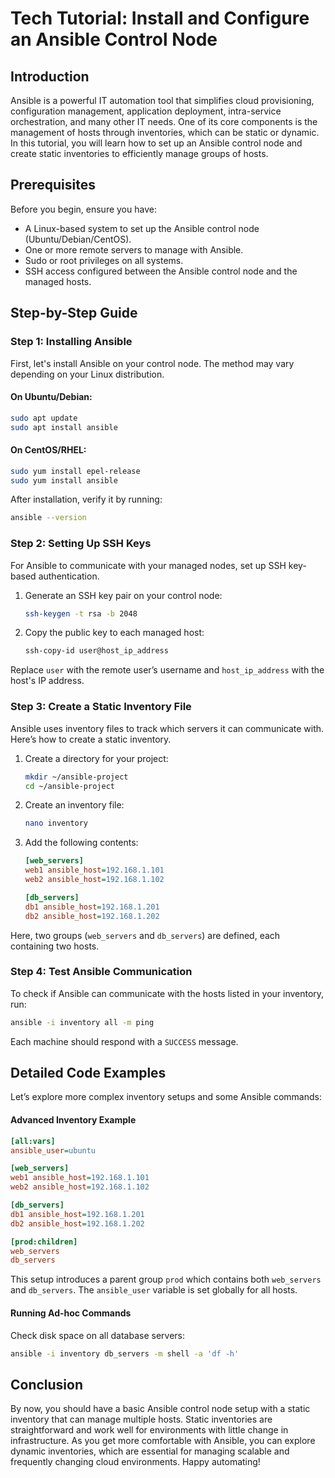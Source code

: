 # Tech Tutorial: Install and Configure an Ansible Control Node

## Introduction

Ansible is a powerful IT automation tool that simplifies cloud provisioning, configuration management, application deployment, intra-service orchestration, and many other IT needs. One of its core components is the management of hosts through inventories, which can be static or dynamic. In this tutorial, you will learn how to set up an Ansible control node and create static inventories to efficiently manage groups of hosts.

## Prerequisites

Before you begin, ensure you have:
- A Linux-based system to set up the Ansible control node (Ubuntu/Debian/CentOS).
- One or more remote servers to manage with Ansible.
- Sudo or root privileges on all systems.
- SSH access configured between the Ansible control node and the managed hosts.

## Step-by-Step Guide

### Step 1: Installing Ansible

First, let's install Ansible on your control node. The method may vary depending on your Linux distribution.

#### On Ubuntu/Debian:
```bash
sudo apt update
sudo apt install ansible
```

#### On CentOS/RHEL:
```bash
sudo yum install epel-release
sudo yum install ansible
```

After installation, verify it by running:
```bash
ansible --version
```

### Step 2: Setting Up SSH Keys

For Ansible to communicate with your managed nodes, set up SSH key-based authentication.

1. Generate an SSH key pair on your control node:
   ```bash
   ssh-keygen -t rsa -b 2048
   ```
2. Copy the public key to each managed host:
   ```bash
   ssh-copy-id user@host_ip_address
   ```

Replace `user` with the remote user’s username and `host_ip_address` with the host's IP address.

### Step 3: Create a Static Inventory File

Ansible uses inventory files to track which servers it can communicate with. Here’s how to create a static inventory.

1. Create a directory for your project:
   ```bash
   mkdir ~/ansible-project
   cd ~/ansible-project
   ```

2. Create an inventory file:
   ```bash
   nano inventory
   ```

3. Add the following contents:
   ```ini
   [web_servers]
   web1 ansible_host=192.168.1.101
   web2 ansible_host=192.168.1.102

   [db_servers]
   db1 ansible_host=192.168.1.201
   db2 ansible_host=192.168.1.202
   ```

Here, two groups (`web_servers` and `db_servers`) are defined, each containing two hosts.

### Step 4: Test Ansible Communication

To check if Ansible can communicate with the hosts listed in your inventory, run:
```bash
ansible -i inventory all -m ping
```

Each machine should respond with a `SUCCESS` message.

## Detailed Code Examples

Let’s explore more complex inventory setups and some Ansible commands:

#### Advanced Inventory Example

```ini
[all:vars]
ansible_user=ubuntu

[web_servers]
web1 ansible_host=192.168.1.101
web2 ansible_host=192.168.1.102

[db_servers]
db1 ansible_host=192.168.1.201
db2 ansible_host=192.168.1.202

[prod:children]
web_servers
db_servers
```

This setup introduces a parent group `prod` which contains both `web_servers` and `db_servers`. The `ansible_user` variable is set globally for all hosts.

#### Running Ad-hoc Commands

Check disk space on all database servers:
```bash
ansible -i inventory db_servers -m shell -a 'df -h'
```

## Conclusion

By now, you should have a basic Ansible control node setup with a static inventory that can manage multiple hosts. Static inventories are straightforward and work well for environments with little change in infrastructure. As you get more comfortable with Ansible, you can explore dynamic inventories, which are essential for managing scalable and frequently changing cloud environments. Happy automating!